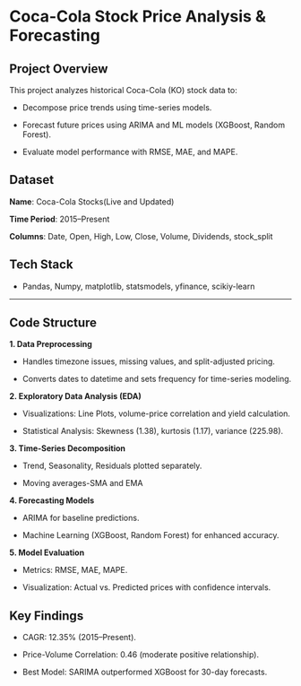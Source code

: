 # Coca-Cola Stock Price Analysis & Forecasting

## Project Overview

This project analyzes historical Coca-Cola (KO) stock data to:

* Decompose price trends using time-series models.

* Forecast future prices using ARIMA and ML models (XGBoost, Random Forest).

* Evaluate model performance with RMSE, MAE, and MAPE.

## Dataset
**Name**: Coca-Cola Stocks(Live and Updated)

**Time Period**: 2015–Present

**Columns**: Date, Open, High, Low, Close, Volume, Dividends, stock_split

## Tech Stack

* Pandas, Numpy, matplotlib, statsmodels, yfinance, scikiy-learn

---

## Code Structure
**1. Data Preprocessing**

* Handles timezone issues, missing values, and split-adjusted pricing.

* Converts dates to datetime and sets frequency for time-series modeling.

**2. Exploratory Data Analysis (EDA)**

* Visualizations: Line Plots, volume-price correlation and yield calculation.

* Statistical Analysis: Skewness (1.38), kurtosis (1.17), variance (225.98).

**3. Time-Series Decomposition**

* Trend, Seasonality, Residuals plotted separately.

* Moving averages-SMA and EMA

**4. Forecasting Models**

* ARIMA for baseline predictions.

* Machine Learning (XGBoost, Random Forest) for enhanced accuracy.

**5. Model Evaluation**

* Metrics: RMSE, MAE, MAPE.

* Visualization: Actual vs. Predicted prices with confidence intervals.

## Key Findings
* CAGR: 12.35% (2015–Present).

* Price-Volume Correlation: 0.46 (moderate positive relationship).

* Best Model: SARIMA outperformed XGBoost for 30-day forecasts.








